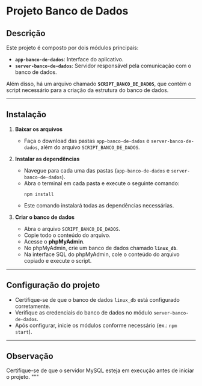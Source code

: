 # Projeto Banco de Dados

## Descrição

Este projeto é composto por dois módulos principais: 

- **`app-banco-de-dados`**: Interface do aplicativo.  
- **`server-banco-de-dados`**: Servidor responsável pela comunicação com o banco de dados.  

Além disso, há um arquivo chamado **`SCRIPT_BANCO_DE_DADOS`**, que contém o script necessário para a criação da estrutura do banco de dados.

---

## Instalação

1. **Baixar os arquivos**
   - Faça o download das pastas `app-banco-de-dados` e `server-banco-de-dados`, além do arquivo `SCRIPT_BANCO_DE_DADOS`.

2. **Instalar as dependências**
   - Navegue para cada uma das pastas (`app-banco-de-dados` e `server-banco-de-dados`).
   - Abra o terminal em cada pasta e execute o seguinte comando:
     ```
     npm install
     ```
   - Este comando instalará todas as dependências necessárias.

3. **Criar o banco de dados**
   - Abra o arquivo `SCRIPT_BANCO_DE_DADOS`.
   - Copie todo o conteúdo do arquivo.
   - Acesse o **phpMyAdmin**.
   - No phpMyAdmin, crie um banco de dados chamado **`linux_db`**.
   - Na interface SQL do phpMyAdmin, cole o conteúdo do arquivo copiado e execute o script.

---

## Configuração do projeto

- Certifique-se de que o banco de dados `linux_db` está configurado corretamente.
- Verifique as credenciais do banco de dados no módulo `server-banco-de-dados`.
- Após configurar, inicie os módulos conforme necessário (ex.: `npm start`).

---

## Observação

Certifique-se de que o servidor MySQL esteja em execução antes de iniciar o projeto.
"""
